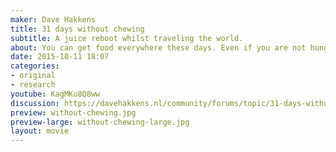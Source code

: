```yaml
---
maker: Dave Hakkens
title: 31 days without chewing
subtitle: A juice reboot whilst traveling the world.
about: You can get food everywhere these days. Even if you are not hungry at all they try to trick you into eating food with their lovely smell of fresh baked bread. I was wondering what’s it like to be hungry, to not always eat whenever I feel like it.
date: 2015-10-11 18:07
categories:
- original
- research
youtube: KagMKu8Q8ww
discussion: https://davehakkens.nl/community/forums/topic/31-days-without-chewing/
preview: without-chewing.jpg
preview-large: without-chewing-large.jpg
layout: movie
---
```

